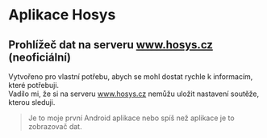 # Aplikace Hosys
## Prohlížeč dat na serveru www.hosys.cz (neoficiální)

Vytvořeno pro vlastní potřebu, abych se mohl dostat rychle k informacím, které potřebuji.  
Vadilo mi, že si na serveru www.hosys.cz nemůžu uložit nastavení soutěže, kterou sleduji.


> Je to moje první Android aplikace nebo spíš než aplikace je to zobrazovač dat.